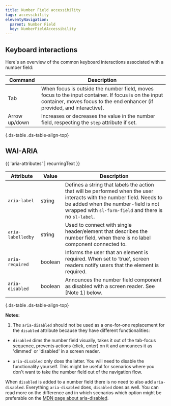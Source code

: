 ```yaml
---
title: Number Field accessibility
tags: accessibility
eleventyNavigation:
  parent: Number Field
  key: NumberFieldAccessibility
---
```

<section>

## Keyboard interactions

Here's an overview of the common keyboard interactions associated with a number field:

<div class="ds-table-wrapper">

|Command| Description                                                                                                                                                                     |
|-|---------------------------------------------------------------------------------------------------------------------------------------------------------------------------------|
|Tab| When focus is outside the number field, moves focus to the input container. If focus is on the input container, moves focus to the end enhancer (if provided, and interactive). |
|Arrow up/down|Increases or decreases the value in the number field, respecting the `step` attribute if set.|

{.ds-table .ds-table-align-top}

</div>

</section>

<section>

## WAI-ARIA

{{ 'aria-attributes' | recurringText }}

<div class="ds-table-wrapper">

|Attribute|Value| Description                                                                                                                                                                                                           |
|-|-|-----------------------------------------------------------------------------------------------------------------------------------------------------------------------------------------------------------------------                                                                                                                                   |
|`aria-label`	|string| Defines a string that labels the action that will be performed when the user interacts with the number field. Needs to be added when the number-field is not wrapped with `sl-form-field` and there is no `sl-label`. |
|`aria-labelledby`|string| Used to connect with single header/element that describes the number field, when there is no label component connected to.                                                                                            |
|`aria-required`	|boolean| Informs the user that an element is required. When set to ‘true’, screen readers notify users that the element is required.                                                                                           |
|`aria-disabled`|boolean| Announces the number field component as disabled with a screen reader. See [Note 1] below.                                                                                                                            |

{.ds-table .ds-table-align-top}

</div>

**Notes:**
1. The `aria-disabled` should not be used as a one-for-one replacement for the `disabled` attribute because they have different functionalities:

- `disabled` dims the number field visually, takes it out of the tab-focus sequence, prevents actions (click, enter) on it and announces it as 'dimmed' or 'disabled' in a screen reader.

- `aria-disabled` only does the latter. You will need to disable the functionality yourself. This might be useful for scenarios where you don't want to take the number field out of the navigation flow.

When `disabled` is added to a number field there is no need to also add `aria-disabled`. Everything `aria-disabled` does, `disabled` does as well. You can read more on the difference and in which scenarios which option might be preferable on the [MDN page about aria-disabled](https://developer.mozilla.org/en-US/docs/Web/Accessibility/ARIA/Attributes/aria-disabled).

</section>

